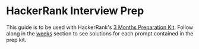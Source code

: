 # HackerRank Interview Prep

This guide is to be used with HackerRank's [3 Months Preparation Kit](https://www.hackerrank.com/interview/preparation-kits/three-month-preparation-kit/). Follow along in the [weeks](./weeks/) section to see solutions for each prompt contained in the prep kit.

